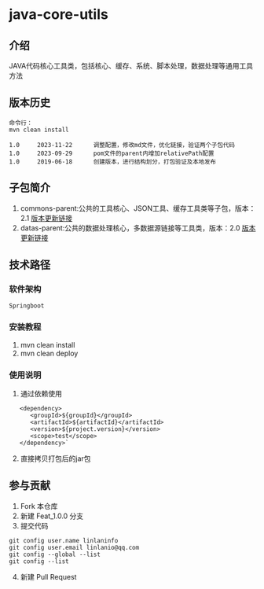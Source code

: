# java-core-utils
## 介绍
JAVA代码核心工具类，包括核心、缓存、系统、脚本处理，数据处理等通用工具方法

## 版本历史
```
命令行：
mvn clean install

1.0     2023-11-22      调整配置，修改md文件，优化链接，验证两个子包代码
1.0     2023-09-29      pom文件的parent内增加relativePath配置
1.0     2019-06-18      创建版本，进行结构划分，打包验证及本地发布

```

## 子包简介
1. commons-parent:公共的工具核心、JSON工具、缓存工具类等子包，版本：2.1
   [版本更新链接](./commons-parent/README.md)
2. datas-parent:公共的数据处理核心，多数据源链接等工具类，版本：2.0
   [版本更新链接](./datas-parent/README.md)

## 技术路径
### 软件架构
```
Springboot
```
### 安装教程
1. mvn clean install
2. mvn clean deploy

### 使用说明
1. 通过依赖使用
```
   <dependency>
      <groupId>${groupId}</groupId>
      <artifactId>${artifactId}</artifactId>
      <version>${project.version}</version>
      <scope>test</scope>
   </dependency>`
```
2. 直接拷贝打包后的jar包

## 参与贡献
1.  Fork 本仓库
2.  新建 Feat_1.0.0 分支
3.  提交代码
```
git config user.name linlaninfo
git config user.email linlanio@qq.com
git config --global --list
git config --list
```
4.  新建 Pull Request
